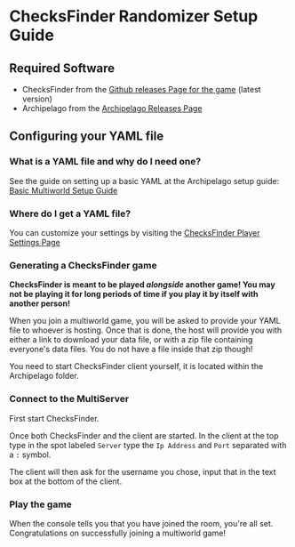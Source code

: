 # ChecksFinder Randomizer Setup Guide

## Required Software

- ChecksFinder from
  the [Github releases Page for the game](https://github.com/jonloveslegos/ChecksFinder/releases) (latest version)
- Archipelago from the [Archipelago Releases Page](https://github.com/ArchipelagoMW/Archipelago/releases)

## Configuring your YAML file

### What is a YAML file and why do I need one?

See the guide on setting up a basic YAML at the Archipelago setup
guide: [Basic Multiworld Setup Guide](/tutorial/Archipelago/setup/en)

### Where do I get a YAML file?

You can customize your settings by visiting the [ChecksFinder Player Settings Page](/games/ChecksFinder/player-settings)

### Generating a ChecksFinder game

**ChecksFinder is meant to be played _alongside_ another game! You may not be playing it for long periods of time if 
you play it by itself with another person!**

When you join a multiworld game, you will be asked to provide your YAML file to whoever is hosting. Once that is done,
the host will provide you with either a link to download your data file, or with a zip file containing everyone's data
files. You do not have a file inside that zip though!

You need to start ChecksFinder client yourself, it is located within the Archipelago folder.

### Connect to the MultiServer

First start ChecksFinder.

Once both ChecksFinder and the client are started. In the client at the top type in the spot labeled `Server` type the 
`Ip Address` and `Port` separated with a `:` symbol.

The client will then ask for the username you chose, input that in the text box at the bottom of the client.

### Play the game

When the console tells you that you have joined the room, you're all set. Congratulations on successfully joining a
multiworld game!

